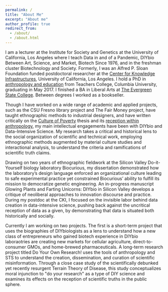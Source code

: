 ```yaml
---
permalink: /
title: "About Me"
excerpt: "About me"
author_profile: true
redirect_from:
  - /about/
  - /about.html
---
```



I am a lecturer at the Institute for Society and Genetics at the University of California, Los Angeles where I teach Data in and of a Pandemic,  DIYbio Between Art, Science, and Market, Biotech Since 1976, and in the freshman cluster Biotechnology and Society. Formerly, I was an Alfred P. Sloan Foundation funded postdoctoral researcher at the [Center for Knowledge Infrastructures](https://knowledgeinfrastructures.gseis.ucla.edu/), University of California, Los Angeles. I hold a PhD in [anthropology and education](https://www.tc.columbia.edu/international-and-transcultural-studies/anthropology-and-education/) from Teachers College, Columbia University, graduating in May 2017. I finished a BA in Liberal Arts at [The Evergreen State College](https://www.evergreen.edu/). Between degrees I worked as a bookseller.

 Though I have worked on a wide range of academic and applied  projects, such as the CSU Fresno library project and The Fair Money project, have taught ethnographic methods to industrial designers,  and have written critically on the [Culture of Poverty](https://mscroggins.github.io/academicwork/files/Varenne%20and%20Scroggins%20-%202015%20-%20Culture%20of%20Poverty%20Critique.pdf) thesis  and its [reception within anthropology](https://mscroggins.github.io/academicwork/files/PREPRINT%20Poverty%20and%20the%20savage%20slot.pdf), my main intellectual engagements have been with DIYbio and Data-Intensive Science. My research takes a critical and historical lens to the social organization of scientific and technical work, employing ethnographic methods augmented by material culture studies and interactional analysis, to understand the criteria and ramifications of scientific truth claims.

Drawing on two years of ethnographic fieldwork at the Silicon Valley Do-it-Yourself biology laboratory Biocurious, my dissertation demonstrated how the laboratory’s design language enforced an organizational culture leading to safe experimental practice yet constrained Biocurious’ ability to fulfill its mission to democratize genetic engineering. An in-progress manuscript Glowing Plants and Farting Unicorns: DIYbio in Silicon Valley develops a critique of neoliberal approaches to innovation discourse and practice. During my postdoc at the CKI, I focused on the invisible labor behind data creation in data-intensive science, pushing back against the uncritical reception of data as a given, by demonstrating that data is situated both historically and socially.

Currently I am working on two projects. The first is a short-term project that uses the biographies of DIYbiologists as a lens to understand how a new class of entrepreneurs who gained biotech experience in DIYbio laboraotries are creating new markets for cellular agriculture, direct-to-consumer GMOs, and home-brewed pharmaceuticals. A long-term research project titled Do Your Own Research! uses the tools of anthropology and STS to understand the creation, dissemination, and curation of scientific misinformation. Through a close case study of  the scientifically debunked yet recently resurgent Terrain Theory of Disease, this study conceptualizes moral injunction to "do your research" as a type of DIY science and examines its effects on the reception of scientific truths in the public sphere. 





[1]: <https://knowledgeinfrastructures.gseis.ucla.edu/>
[2]: <https://www.tc.columbia.edu/international-and-transcultural-studies/anthropology-and-education/>
[3]: <https://www.evergreen.edu/>
[4]: <https://mscroggins.github.io/academicwork/files/Scroggins_2017_“This%20Is%20a%20New%20Thing%20in%20the%20World”.pdf>
[5]: <https://mscroggins.github.io/academicwork/files/Scroggins_2017_Ignoring%20Ignorance.pdf>
[6]: <https://mscroggins.github.io/academicwork/files/Souleles_Scroggins_2017_The meanings of production(s).pdf>
[7]: <https://mscroggins.github.io/academicwork/files/Scroggins_Pasquetto_2020_Labor Out of Place.pdf>
[8]: <https://mscroggins.github.io/academicwork/files/Varenne and Scroggins - 2015 - Culture of Poverty Critique.pdf>
[9]: <https://mscroggins.github.io/academicwork/files/PREPRINT Poverty and the savage slot.pdf>
